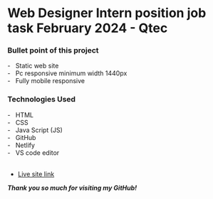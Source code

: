 # Web Designer Intern position job task February 2024 - Qtec

<h3> Bullet point of this project</h3>
- &nbsp; Static web site <br>
- &nbsp; Pc responsive minimum width 1440px <br>
- &nbsp; Fully mobile responsive <br>


<h3> Technologies Used</h3>
- &nbsp; HTML <br>
- &nbsp; CSS <br>
- &nbsp; Java Script (JS) <br>
- &nbsp; GitHub <br>
- &nbsp; Netlify <br>
- &nbsp; VS code editor <br>

<br>

* [Live site link](https://slashit23-jobtask.netlify.app/ "more info")

***Thank you so much for visiting my GitHub!***

